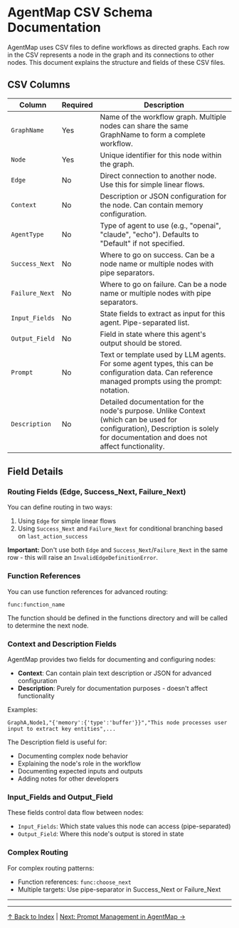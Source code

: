 # AgentMap CSV Schema Documentation

AgentMap uses CSV files to define workflows as directed graphs. Each row in the CSV represents a node in the graph and its connections to other nodes. This document explains the structure and fields of these CSV files.

## CSV Columns

| Column | Required | Description |
|--------|----------|-------------|
| `GraphName` | Yes | Name of the workflow graph. Multiple nodes can share the same GraphName to form a complete workflow. |
| `Node` | Yes | Unique identifier for this node within the graph. |
| `Edge` | No | Direct connection to another node. Use this for simple linear flows. |
| `Context` | No | Description or JSON configuration for the node. Can contain memory configuration. |
| `AgentType` | No | Type of agent to use (e.g., "openai", "claude", "echo"). Defaults to "Default" if not specified. |
| `Success_Next` | No | Where to go on success. Can be a node name or multiple nodes with pipe separators. |
| `Failure_Next` | No | Where to go on failure. Can be a node name or multiple nodes with pipe separators. |
| `Input_Fields` | No | State fields to extract as input for this agent. Pipe-separated list. |
| `Output_Field` | No | Field in state where this agent's output should be stored. |
| `Prompt` | No | Text or template used by LLM agents. For some agent types, this can be configuration data. Can reference managed prompts using the prompt: notation. |
| `Description` | No | Detailed documentation for the node's purpose. Unlike Context (which can be used for configuration), Description is solely for documentation and does not affect functionality. |

## Field Details

### Routing Fields (Edge, Success_Next, Failure_Next)

You can define routing in two ways:
1. Using `Edge` for simple linear flows
2. Using `Success_Next` and `Failure_Next` for conditional branching based on `last_action_success`

**Important:** Don't use both `Edge` and `Success_Next`/`Failure_Next` in the same row - this will raise an `InvalidEdgeDefinitionError`.

### Function References

You can use function references for advanced routing:
```
func:function_name
```

The function should be defined in the functions directory and will be called to determine the next node.

### Context and Description Fields

AgentMap provides two fields for documenting and configuring nodes:

- **Context**: Can contain plain text description or JSON for advanced configuration
- **Description**: Purely for documentation purposes - doesn't affect functionality

Examples:

```csv
GraphA,Node1,"{'memory':{'type':'buffer'}}","This node processes user input to extract key entities",...
```

The Description field is useful for:
- Documenting complex node behavior
- Explaining the node's role in the workflow
- Documenting expected inputs and outputs
- Adding notes for other developers

### Input_Fields and Output_Field

These fields control data flow between nodes:
- `Input_Fields`: Which state values this node can access (pipe-separated)
- `Output_Field`: Where this node's output is stored in state

### Complex Routing

For complex routing patterns:
- Function references: `func:choose_next`
- Multiple targets: Use pipe-separator in Success_Next or Failure_Next
---

---

[↑ Back to Index](index.md) | [Next: Prompt Management in AgentMap →](prompt_management_in_agentmap.md)